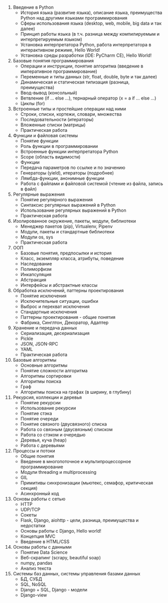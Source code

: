 1.  Введение в Python
    * История языка (развитие языка), описание языка, преимущества Python над другими языками программирования
    * Сферы использования языка (desktop, web, mobile, big data и так далее)
    * Принцип работы языка (в т.ч. разница между компилируемым и интерпретируемым языком)
    * Установка интерпретатора Python, работа интерпретатора в интерактивном режиме, Hello World!
    * Установка среды разработки (IDE: PyCharm CE), Hello World!
2.  Базовые понятия программирования
    * Операции и инструкции, понятие алгоритма (введение в императивное программирование)
    * Переменные и типы данных (str, float, double, byte и так далее)
    * Динамическая и статическая типизация (разница, преимущества)
    * Ввод-вывод (консольный)
    * Ветвление (if … else …), тернарный оператор (x = a if … else …)
    * Циклы (for)
3.  Встроенные типы и простейшие операции над ними
    * Строки, списки, кортежи, словари, множества 
    * Последовательности (итераторы)
    * Вложенные списки (матрицы)
    * Практическая работа
4.  Функции и файловая системы
    * Понятие функции
    * Роль функции в программировании
    * Встроенные функции интерпретатора Python
    * Scope (область видимости)
    * Функции
    * Передача параметров по ссылке и по значению
    * Генераторы (yield), итераторы (подробнее)
    * Лямбда-функции, анонимные функции
    * Работа с файлами и файловой системой (чтение из файла, запись в файл)
5.  Регулярные выражения
    * Понятие регулярного выражения
    * Синтаксис регулярных выражений в Python
    * Использование регулярных выражений в Python
    * Практическая работа
6.  Изолированное окружение, пакеты, модули, библиотеки
    * Менеджер пакетов (pip), Virtualenv, Pipenv
    * Модули, пакеты и стандартные библиотеки
    * Модули os, sys
    * Практическая работа
7.  ООП
    * Базовые понятия, предпосылки и история
    * Класс, экземпляр класса, атрибуты, поведение
    * Наследование
    * Полиморфизм
    * Инкапсуляция
    * Абстракция
    * Интерфейсы и абстрактные классы
8.  Обработка исключений, паттерны проектирования
    * Понятие исключения
    * Исключительные ситуации, ошибки
    * Выброс и перехват исключения
    * Стандартные исключения
    * Паттерны проектирования - общие понятия
    * Фабрика, Синглтон, Декоратор, Адаптер
9.  Хранение и передача данных
    * Сериализация, десериализация
    * Pickle
    * JSON, JSON-RPC
    * YAML
    * Практическая работа
10. Базовые алгоритмы
    * Основные алгоритмы
    * Понятие сложности алгоритма
    * Алгоритмы сортировки
    * Алгоритмы поиска
    * Граф
    * Алгоритмы поиска на графах (в ширину, в глубину)
11. Рекурсия, коллекции и деревья
    * Понятие рекурсии
    * Использование рекурсии
    * Понятие стэка
    * Понятие очереди
    * Понятие связного (двусвязного) списка
    * Работа со связным (двусвязным) списком
    * Работа со стэком и очередью
    * Деревья, куча (heap)
    * Работа с деревьями
12. Процессы и потоки
    * Общие понятия
    * Введение в многопоточное и мультипроцессорное программирование
    * Модули threading и multiprocessing
    * GIL
    * Примитивы синхронизации (мьютекс, семафор, критическая секция)
    * Асинхронный код
13. Основы работы с сетью
    * HTTP
    * UDP/TCP
    * Сокеты
    * Flask, Django, aiohttp - цели, разница, преимущества и недостатки
    * Основы работы с Django, Hello world!
    * Концепция MVC
    * Введение в HTML/CSS
14. Основы работы с данными
    * Понятие Data Science
    * Веб-скрапинг (scrapy, beautiful soap)
    * numpy, pandas
    * Анализ текста
15. Системы баз данных, системы управления базами данных
    * БД, СУБД
    * SQL, NoSQL
    * Django + SQL, Django - модели
    * Django-view
